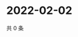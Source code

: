 # 2022-02-02

共 0 条

<!-- BEGIN WEIBO -->
<!-- 最后更新时间 Wed Feb 02 2022 18:00:36 GMT+0800 (China Standard Time) -->

<!-- END WEIBO -->
